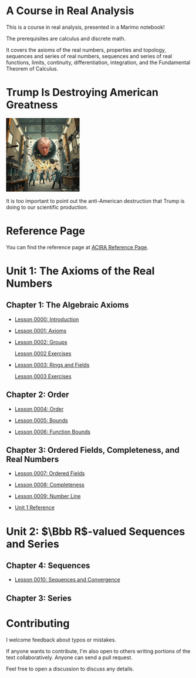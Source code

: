 # A Course in Real Analysis

This is a course in real analysis, presented in a Marimo notebook!

The prerequisites are calculus and discrete math.

It covers the axioms of the real numbers, properties and topology, sequences and series of real numbers, sequences and series of real functions, limits, continuity, differentiation, integration, and the Fundamental Theorem of Calculus.

# Trump Is Destroying American Greatness

<img src="./images/trumpwreck.png" style="width:200px"></img>

It is too important to point out the anti-American destruction that Trump is doing to our scientific production.  

# Reference Page

You can find the reference page at [ACIRA Reference Page](https://axiomtutor.github.io/acira/).

# Unit 1: The Axioms of the Real Numbers
## Chapter 1: The Algebraic Axioms

* [Lesson 0000: Introduction](https://marimo.app/gh/axiomtutor/acira/master?entrypoint=ACIRA_0000_intro.py)

* [Lesson 0001: Axioms](https://marimo.app/gh/axiomtutor/acira/master?entrypoint=ACIRA_0001_axioms.py)

* [Lesson 0002: Groups](https://marimo.app/gh/axiomtutor/acira/master?entrypoint=ACIRA_0002_groups.py)

  [Lesson 0002 Exercises](https://marimo.app/gh/axiomtutor/acira/master?entrypoint=exercise_0002.py)

* [Lesson 0003: Rings and Fields](https://marimo.app/gh/axiomtutor/acira/master?entrypoint=ACIRA_0003_ringfield.py)

  [Lesson 0003 Exercises](https://marimo.app/gh/axiomtutor/acira/master?entrypoint=exercise_0003.py)

## Chapter 2: Order 

* [Lesson 0004: Order](https://marimo.app/gh/axiomtutor/acira/master?entrypoint=ACIRA_0004_order.py) 

* [Lesson 0005: Bounds](https://marimo.app/gh/axiomtutor/acira/master?entrypoint=ACIRA_0005_bounds.py)

* [Lesson 0006: Function Bounds](https://marimo.app/gh/axiomtutor/acira/master?entrypoint=ACIRA_0006_boundfunc.py)

## Chapter 3: Ordered Fields, Completeness, and Real Numbers

* [Lesson 0007: Ordered Fields](https://marimo.app/gh/axiomtutor/acira/master?entrypoint=ACIRA_0007_ordfield.py)

* [Lesson 0008: Completeness](https://marimo.app/gh/axiomtutor/acira/master?entrypoint=ACIRA_0008_completeness.py)

* [Lesson 0009: Number Line](https://marimo.app/gh/axiomtutor/acira/master?entrypoint=ACIRA_0009_numberline.py)

* [Unit 1 Reference](https://marimo.app/gh/axiomtutor/acira/master?entrypoint=ACIRA_unit1_ref.py)

# Unit 2: $\Bbb R$-valued Sequences and Series
## Chapter 4: Sequences

* [Lesson 0010: Sequences and Convergence](https://marimo.app/gh/axiomtutor/acira/master?entrypoint=ACIRA_0010_seqs.py)

## Chapter 3: Series

<!---

# Unit 3: $\Bbb R$-valued Functions
## Chapter 5: Limits

## Chapter 6: Continuity

# Unit 4: Differentiation
## Chapter 7: Algebraic Laws

## Chapter 8: EVT and MVT

# Unit 5: Integration 
## Chapter 9: The Riemann Integral

## Chapter 10: The Fundamental Theorem of Calculus
-->
# Contributing

I welcome feedback about typos or mistakes.  

If anyone wants to contribute, I'm also open to others writing portions of the text collaboratively.  Anyone can send a pull request.

Feel free to open a discussion to discuss any details.
